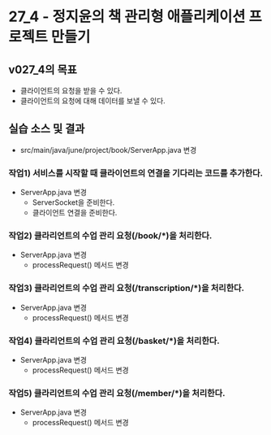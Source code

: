 # 27_4 - 정지윤의 책 관리형 애플리케이션 프로젝트 만들기

## v027_4의 목표

- 클라이언트의 요청을 받을 수 있다.
- 클라이언트의 요청에 대해 데이터를 보낼 수 있다.

## 실습 소스 및 결과

- src/main/java/june/project/book/ServerApp.java 변경

### 작업1) 서비스를 시작할 때 클라이언트의 연결을 기다리는 코드를 추가한다.

- ServerApp.java 변경
  - ServerSocket을 준비한다.
  - 클라이언트 연결을 준비한다.
  
### 작업2) 클라리언트의 수업 관리 요청(/book/*)을 처리한다.

- ServerApp.java 변경
  - processRequest() 메서드 변경  
  
### 작업3) 클라리언트의 수업 관리 요청(/transcription/*)을 처리한다.

- ServerApp.java 변경
  - processRequest() 메서드 변경
  
### 작업4) 클라리언트의 수업 관리 요청(/basket/*)을 처리한다.

- ServerApp.java 변경
  - processRequest() 메서드 변경
  
### 작업5) 클라리언트의 수업 관리 요청(/member/*)을 처리한다.

- ServerApp.java 변경
  - processRequest() 메서드 변경
